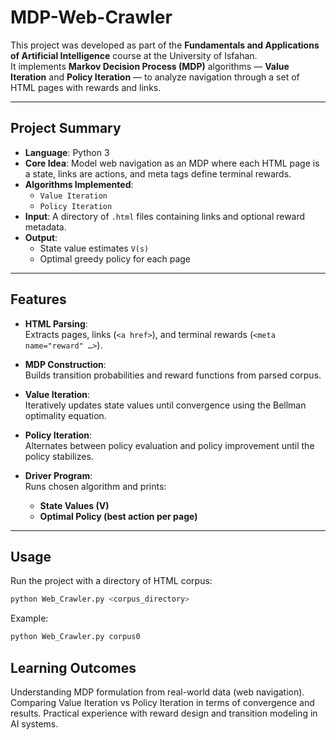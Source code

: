 # MDP-Web-Crawler
This project was developed as part of the **Fundamentals and Applications of Artificial Intelligence** course at the University of Isfahan.  
It implements **Markov Decision Process (MDP)** algorithms — **Value Iteration** and **Policy Iteration** — to analyze navigation through a set of HTML pages with rewards and links.

---

## Project Summary

- **Language**: Python 3  
- **Core Idea**: Model web navigation as an MDP where each HTML page is a state, links are actions, and meta tags define terminal rewards.  
- **Algorithms Implemented**:
  - `Value Iteration`
  - `Policy Iteration`  
- **Input**: A directory of `.html` files containing links and optional reward metadata.  
- **Output**:  
  - State value estimates `V(s)`  
  - Optimal greedy policy for each page  

---

##  Features

- **HTML Parsing**:  
  Extracts pages, links (`<a href>`), and terminal rewards (`<meta name="reward" …>`).  

- **MDP Construction**:  
  Builds transition probabilities and reward functions from parsed corpus.  

- **Value Iteration**:  
  Iteratively updates state values until convergence using the Bellman optimality equation.  

- **Policy Iteration**:  
  Alternates between policy evaluation and policy improvement until the policy stabilizes.  

- **Driver Program**:  
  Runs chosen algorithm and prints:
  - **State Values (V)**
  - **Optimal Policy (best action per page)**

---

## Usage

Run the project with a directory of HTML corpus:

```bash
python Web_Crawler.py <corpus_directory>
```

Example:

```bash
python Web_Crawler.py corpus0
```

## Learning Outcomes

Understanding MDP formulation from real-world data (web navigation).
Comparing Value Iteration vs Policy Iteration in terms of convergence and results.
Practical experience with reward design and transition modeling in AI systems.